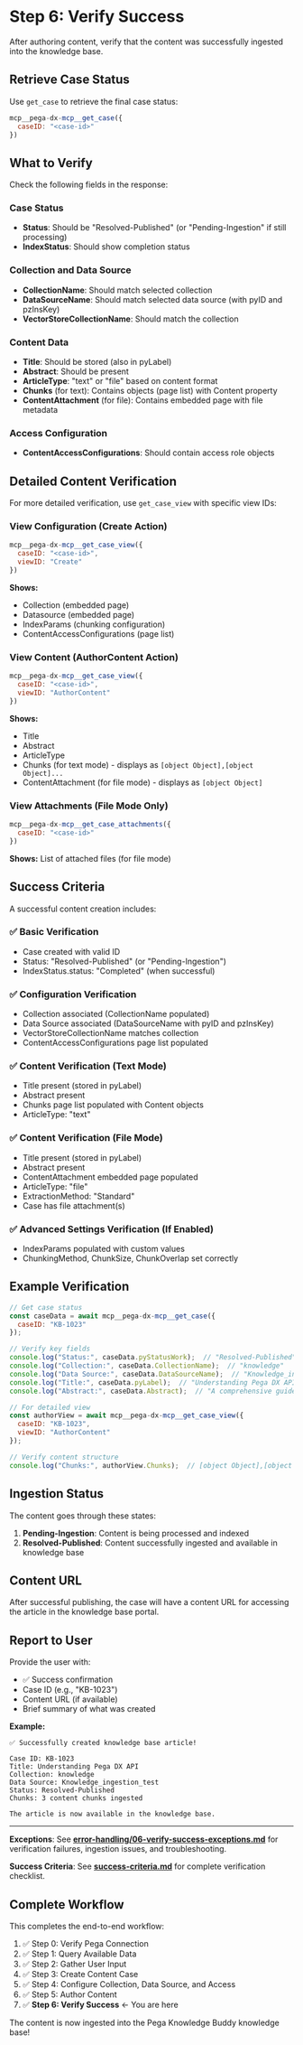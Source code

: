 # Step 6: Verify Success

After authoring content, verify that the content was successfully ingested into the knowledge base.

## Retrieve Case Status

Use `get_case` to retrieve the final case status:

```javascript
mcp__pega-dx-mcp__get_case({
  caseID: "<case-id>"
})
```

## What to Verify

Check the following fields in the response:

### Case Status
- **Status**: Should be "Resolved-Published" (or "Pending-Ingestion" if still processing)
- **IndexStatus**: Should show completion status

### Collection and Data Source
- **CollectionName**: Should match selected collection
- **DataSourceName**: Should match selected data source (with pyID and pzInsKey)
- **VectorStoreCollectionName**: Should match the collection

### Content Data
- **Title**: Should be stored (also in pyLabel)
- **Abstract**: Should be present
- **ArticleType**: "text" or "file" based on content format
- **Chunks** (for text): Contains objects (page list) with Content property
- **ContentAttachment** (for file): Contains embedded page with file metadata

### Access Configuration
- **ContentAccessConfigurations**: Should contain access role objects

## Detailed Content Verification

For more detailed verification, use `get_case_view` with specific view IDs:

### View Configuration (Create Action)

```javascript
mcp__pega-dx-mcp__get_case_view({
  caseID: "<case-id>",
  viewID: "Create"
})
```

**Shows:**
- Collection (embedded page)
- Datasource (embedded page)
- IndexParams (chunking configuration)
- ContentAccessConfigurations (page list)

### View Content (AuthorContent Action)

```javascript
mcp__pega-dx-mcp__get_case_view({
  caseID: "<case-id>",
  viewID: "AuthorContent"
})
```

**Shows:**
- Title
- Abstract
- ArticleType
- Chunks (for text mode) - displays as `[object Object],[object Object]...`
- ContentAttachment (for file mode) - displays as `[object Object]`

### View Attachments (File Mode Only)

```javascript
mcp__pega-dx-mcp__get_case_attachments({
  caseID: "<case-id>"
})
```

**Shows:** List of attached files (for file mode)

## Success Criteria

A successful content creation includes:

### ✅ Basic Verification
- Case created with valid ID
- Status: "Resolved-Published" (or "Pending-Ingestion")
- IndexStatus.status: "Completed" (when successful)

### ✅ Configuration Verification
- Collection associated (CollectionName populated)
- Data Source associated (DataSourceName with pyID and pzInsKey)
- VectorStoreCollectionName matches collection
- ContentAccessConfigurations page list populated

### ✅ Content Verification (Text Mode)
- Title present (stored in pyLabel)
- Abstract present
- Chunks page list populated with Content objects
- ArticleType: "text"

### ✅ Content Verification (File Mode)
- Title present (stored in pyLabel)
- Abstract present
- ContentAttachment embedded page populated
- ArticleType: "file"
- ExtractionMethod: "Standard"
- Case has file attachment(s)

### ✅ Advanced Settings Verification (If Enabled)
- IndexParams populated with custom values
- ChunkingMethod, ChunkSize, ChunkOverlap set correctly

## Example Verification

```javascript
// Get case status
const caseData = await mcp__pega-dx-mcp__get_case({
  caseID: "KB-1023"
});

// Verify key fields
console.log("Status:", caseData.pyStatusWork);  // "Resolved-Published"
console.log("Collection:", caseData.CollectionName);  // "knowledge"
console.log("Data Source:", caseData.DataSourceName);  // "Knowledge_ingestion_test"
console.log("Title:", caseData.pyLabel);  // "Understanding Pega DX API"
console.log("Abstract:", caseData.Abstract);  // "A comprehensive guide..."

// For detailed view
const authorView = await mcp__pega-dx-mcp__get_case_view({
  caseID: "KB-1023",
  viewID: "AuthorContent"
});

// Verify content structure
console.log("Chunks:", authorView.Chunks);  // [object Object],[object Object]...
```

## Ingestion Status

The content goes through these states:

1. **Pending-Ingestion**: Content is being processed and indexed
2. **Resolved-Published**: Content successfully ingested and available in knowledge base

## Content URL

After successful publishing, the case will have a content URL for accessing the article in the knowledge base portal.

## Report to User

Provide the user with:
- ✅ Success confirmation
- Case ID (e.g., "KB-1023")
- Content URL (if available)
- Brief summary of what was created

**Example:**
```
✅ Successfully created knowledge base article!

Case ID: KB-1023
Title: Understanding Pega DX API
Collection: knowledge
Data Source: Knowledge_ingestion_test
Status: Resolved-Published
Chunks: 3 content chunks ingested

The article is now available in the knowledge base.
```

---

**Exceptions**: See **[error-handling/06-verify-success-exceptions.md](error-handling/06-verify-success-exceptions.md)** for verification failures, ingestion issues, and troubleshooting.

**Success Criteria**: See **[success-criteria.md](./success-criteria.md)** for complete verification checklist.

## Complete Workflow

This completes the end-to-end workflow:
1. ✅ Step 0: Verify Pega Connection
2. ✅ Step 1: Query Available Data
3. ✅ Step 2: Gather User Input
4. ✅ Step 3: Create Content Case
5. ✅ Step 4: Configure Collection, Data Source, and Access
6. ✅ Step 5: Author Content
7. ✅ **Step 6: Verify Success** ← You are here

The content is now ingested into the Pega Knowledge Buddy knowledge base!
